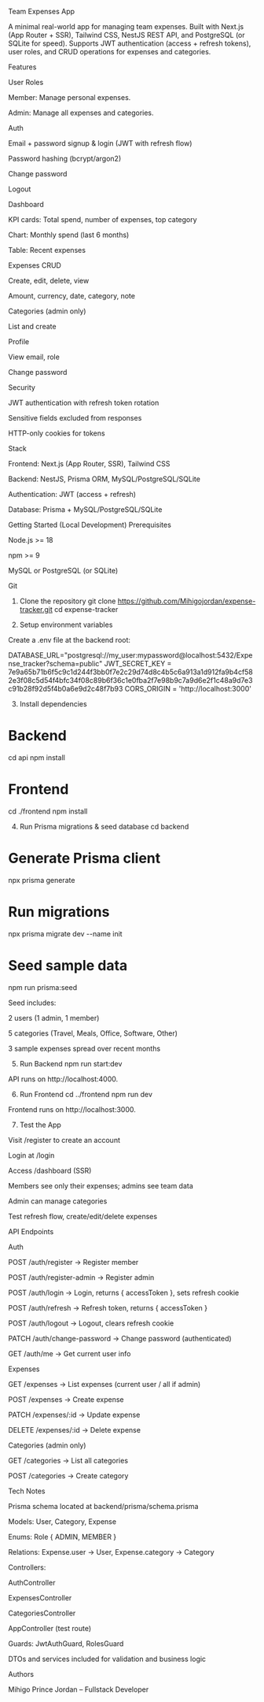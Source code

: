 Team Expenses App

A minimal real-world app for managing team expenses. Built with Next.js (App Router + SSR), Tailwind CSS, NestJS REST API, and PostgreSQL (or SQLite for speed). Supports JWT authentication (access + refresh tokens), user roles, and CRUD operations for expenses and categories.

Features

User Roles

Member: Manage personal expenses.

Admin: Manage all expenses and categories.

Auth

Email + password signup & login (JWT with refresh flow)

Password hashing (bcrypt/argon2)

Change password

Logout

Dashboard

KPI cards: Total spend, number of expenses, top category

Chart: Monthly spend (last 6 months)

Table: Recent expenses

Expenses CRUD

Create, edit, delete, view

Amount, currency, date, category, note

Categories (admin only)

List and create

Profile

View email, role

Change password

Security

JWT authentication with refresh token rotation

Sensitive fields excluded from responses

HTTP-only cookies for tokens

Stack

Frontend: Next.js (App Router, SSR), Tailwind CSS

Backend: NestJS, Prisma ORM, MySQL/PostgreSQL/SQLite

Authentication: JWT (access + refresh)

Database: Prisma + MySQL/PostgreSQL/SQLite

Getting Started (Local Development)
Prerequisites

Node.js >= 18

npm >= 9

MySQL or PostgreSQL (or SQLite)

Git

1. Clone the repository
git clone https://github.com/Mihigojordan/expense-tracker.git
cd expense-tracker

2. Setup environment variables

Create a .env file at the backend root:

DATABASE_URL="postgresql://my_user:mypassword@localhost:5432/Expense_tracker?schema=public"
JWT_SECRET_KEY = 7e9a65b71b6f5c9c1d244f3bb0f7e2c29d74d8c4b5c6a913a1d912fa9b4cf582e3f08c5d54f4bfc34f08c89b6f36c1e0fba2f7e98b9c7a9d6e2f1c48a9d7e3c91b28f92d5f4b0a6e9d2c48f7b93
CORS_ORIGIN = 'http://localhost:3000'


3. Install dependencies
# Backend
cd api
npm install

# Frontend
cd ./frontend
npm install

4. Run Prisma migrations & seed database
cd backend

# Generate Prisma client
npx prisma generate

# Run migrations
npx prisma migrate dev --name init

# Seed sample data
npm run prisma:seed


Seed includes:

2 users (1 admin, 1 member)

5 categories (Travel, Meals, Office, Software, Other)

3 sample expenses spread over recent months

5. Run Backend
npm run start:dev


API runs on http://localhost:4000.

6. Run Frontend
cd ../frontend
npm run dev


Frontend runs on http://localhost:3000.

7. Test the App

Visit /register to create an account

Login at /login

Access /dashboard (SSR)

Members see only their expenses; admins see team data

Admin can manage categories

Test refresh flow, create/edit/delete expenses

API Endpoints

Auth

POST /auth/register → Register member

POST /auth/register-admin → Register admin

POST /auth/login → Login, returns { accessToken }, sets refresh cookie

POST /auth/refresh → Refresh token, returns { accessToken }

POST /auth/logout → Logout, clears refresh cookie

PATCH /auth/change-password → Change password (authenticated)

GET /auth/me → Get current user info

Expenses

GET /expenses → List expenses (current user / all if admin)

POST /expenses → Create expense

PATCH /expenses/:id → Update expense

DELETE /expenses/:id → Delete expense

Categories (admin only)

GET /categories → List all categories

POST /categories → Create category

Tech Notes

Prisma schema located at backend/prisma/schema.prisma

Models: User, Category, Expense

Enums: Role { ADMIN, MEMBER }

Relations: Expense.user -> User, Expense.category -> Category

Controllers:

AuthController

ExpensesController

CategoriesController

AppController (test route)

Guards: JwtAuthGuard, RolesGuard

DTOs and services included for validation and business logic

Authors

Mihigo Prince Jordan – Fullstack Developer
